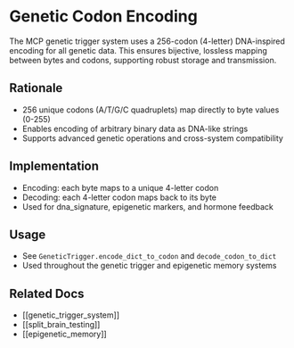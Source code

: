 # Genetic Codon Encoding

The MCP genetic trigger system uses a 256-codon (4-letter) DNA-inspired encoding for all genetic data. This ensures bijective, lossless mapping between bytes and codons, supporting robust storage and transmission.

## Rationale
- 256 unique codons (A/T/G/C quadruplets) map directly to byte values (0-255)
- Enables encoding of arbitrary binary data as DNA-like strings
- Supports advanced genetic operations and cross-system compatibility

## Implementation
- Encoding: each byte maps to a unique 4-letter codon
- Decoding: each 4-letter codon maps back to its byte
- Used for dna_signature, epigenetic markers, and hormone feedback

## Usage
- See `GeneticTrigger.encode_dict_to_codon` and `decode_codon_to_dict`
- Used throughout the genetic trigger and epigenetic memory systems

## Related Docs
- [[genetic_trigger_system]]
- [[split_brain_testing]]
- [[epigenetic_memory]] 